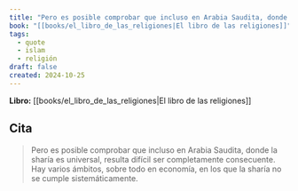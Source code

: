 ```yaml
---
title: "Pero es posible comprobar que incluso en Arabia Saudita, donde la sharía es univ..."
book: "[[books/el_libro_de_las_religiones|El libro de las religiones]]"
tags:
  - quote
  - islam
  - religión
draft: false
created: 2024-10-25
---
```


**Libro:** [[books/el_libro_de_las_religiones|El libro de las religiones]]

## Cita
> Pero es posible comprobar que incluso en Arabia Saudita, donde la sharía es universal, resulta difícil ser completamente consecuente. Hay varios ámbitos, sobre todo en economía, en los que la sharía no se cumple sistemáticamente.
